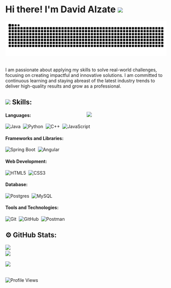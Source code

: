 <h1><b>Hi there! I'm David Alzate </b><img src="https://media.giphy.com/media/hvRJCLFzcasrR4ia7z/giphy.gif" width="35"></h1>

![snake gif](https://github.com/David-alzate/David-alzate/blob/output/github-snake-dark.svg)


<br>I am passionate about applying my skills to solve real-world challenges, focusing on creating impactful and innovative solutions. I am committed to continuous learning and staying abreast of the latest industry trends to deliver high-quality results and grow as a professional.<br>


## <picture><img src = "https://github.com/7oSkaaa/7oSkaaa/blob/main/Images/about_me.gif?raw=true" width = 50px></picture> Skills:

<picture> <img align="right" src="https://github.com/7oSkaaa/7oSkaaa/blob/main/Images/Right_Side.gif?raw=true" width = 250px></picture>

#### Languages:
![Java](https://img.shields.io/badge/java-%23ED8B00.svg?style=for-the-badge&logo=openjdk&logoColor=white)&nbsp;
![Python](https://img.shields.io/badge/python-3670A0?style=for-the-badge&logo=python&logoColor=ffdd54)&nbsp;
![C++](https://img.shields.io/badge/c++-%2300599C.svg?style=for-the-badge&logo=c%2B%2B&logoColor=white)&nbsp;
![JavaScript](https://img.shields.io/badge/javascript-%23323330.svg?style=for-the-badge&logo=javascript&logoColor=%23F7DF1E)&nbsp;

#### Frameworks and Libraries:
![Spring Boot](https://img.shields.io/badge/springboot-%236DB33F.svg?style=for-the-badge&logo=springboot&logoColor=white)&nbsp;
![Angular](https://img.shields.io/badge/angular-%23DD0031.svg?style=for-the-badge&logo=angular&logoColor=white)&nbsp;

#### Web Development:
![HTML5](https://img.shields.io/badge/html5-%23E34F26.svg?style=for-the-badge&logo=html5&logoColor=white)&nbsp;
![CSS3](https://img.shields.io/badge/css3-%231572B6.svg?style=for-the-badge&logo=css3&logoColor=white)&nbsp;

#### Database:
![Postgres](https://img.shields.io/badge/postgres-%23316192.svg?style=for-the-badge&logo=postgresql&logoColor=white)&nbsp; 
![MySQL](https://img.shields.io/badge/mysql-4479A1.svg?style=for-the-badge&logo=mysql&logoColor=white)&nbsp;

#### Tools and Technologies:
![Git](https://img.shields.io/badge/GIT-E44C30?style=for-the-badge&logo=git&logoColor=white)&nbsp;
![GitHub](https://img.shields.io/badge/github-%23121011.svg?style=for-the-badge&logo=github&logoColor=white)&nbsp;
![Postman](https://img.shields.io/badge/postman-%23FF6C37.svg?style=for-the-badge&logo=postman&logoColor=white)&nbsp;

## ⚙️ GitHub Stats:

![](https://github-readme-stats.vercel.app/api?username=david-alzate&include_all_commits=true&count_private=true&show_icons=true&line_height=20&title_color=7A7ADB&icon_color=2234AE&text_color=D3D3D3&bg_color=0,000000,130F40)<br/>
![](https://github-readme-streak-stats.herokuapp.com/?user=David-Alzate&theme=dark&hide_border=false)<br/>

<img src="https://user-images.githubusercontent.com/73097560/115834477-dbab4500-a447-11eb-908a-139a6edaec5c.gif"><br><br>


![Profile Views](https://komarev.com/ghpvc/?username=David-Alzate&label=Profile%20views&color=0e75b6&style=flat)



